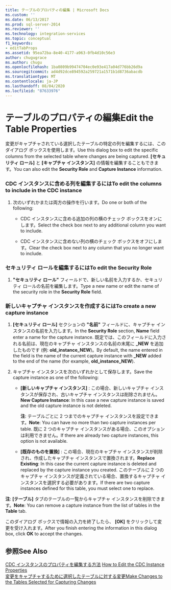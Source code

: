 ```yaml
---
title: テーブルのプロパティの編集 | Microsoft Docs
ms.custom: ''
ms.date: 06/13/2017
ms.prod: sql-server-2014
ms.reviewer: ''
ms.technology: integration-services
ms.topic: conceptual
f1_keywords:
- editTabProps
ms.assetid: 95ea72ba-8e40-4177-a963-0fb4d10c56e3
author: chugugrace
ms.author: chugu
ms.openlocfilehash: 1ba0809b99474704ec0e93e417a04d776bb26d9a
ms.sourcegitcommit: ad4d92dce894592a259721a1571b1d8736abacdb
ms.translationtype: MT
ms.contentlocale: ja-JP
ms.lasthandoff: 08/04/2020
ms.locfileid: "87633976"
---
```

# <a name="edit-the-table-properties"></a><span data-ttu-id="20daa-102">テーブルのプロパティの編集</span><span class="sxs-lookup"><span data-stu-id="20daa-102">Edit the Table Properties</span></span>
  <span data-ttu-id="20daa-103">変更がキャプチャされている選択したテーブルの特定の列を編集するには、このダイアログ ボックスを使用します。</span><span class="sxs-lookup"><span data-stu-id="20daa-103">Use this dialog box to edit the specific columns from the selected table where changes are being captured.</span></span> <span data-ttu-id="20daa-104">**[セキュリティ ロール]** と **[キャプチャ インスタンス]** の情報を編集することもできます。</span><span class="sxs-lookup"><span data-stu-id="20daa-104">You can also edit the **Security Role** and **Capture Instance** information.</span></span>  
  
### <a name="to-edit-the-columns-to-include-in-the-cdc-instance"></a><span data-ttu-id="20daa-105">CDC インスタンスに含める列を編集するには</span><span class="sxs-lookup"><span data-stu-id="20daa-105">To edit the columns to include in the CDC instance</span></span>  
  
1.  <span data-ttu-id="20daa-106">次のいずれかまたは両方の操作を行います。</span><span class="sxs-lookup"><span data-stu-id="20daa-106">Do one or both of the following:</span></span>  
  
    -   <span data-ttu-id="20daa-107">CDC インスタンスに含める追加の列の横のチェック ボックスをオンにします。</span><span class="sxs-lookup"><span data-stu-id="20daa-107">Select the check box next to any additional column you want to include.</span></span>  
  
    -   <span data-ttu-id="20daa-108">CDC インスタンスに含めない列の横のチェック ボックスをオフにします。</span><span class="sxs-lookup"><span data-stu-id="20daa-108">Clear the check box next to any column that you no longer want to include.</span></span>  
  
### <a name="to-edit-the-security-role"></a><span data-ttu-id="20daa-109">セキュリティ ロールを編集するには</span><span class="sxs-lookup"><span data-stu-id="20daa-109">To edit the Security Role</span></span>  
  
1.  <span data-ttu-id="20daa-110">**"セキュリティ ロール"** フィールドで、新しい名前を入力するか、セキュリティ ロールの名前を編集します。</span><span class="sxs-lookup"><span data-stu-id="20daa-110">Type a new name or edit the name of the security role in the **Security Role** field.</span></span>  
  
### <a name="to-create-a-new-capture-instance"></a><span data-ttu-id="20daa-111">新しいキャプチャ インスタンスを作成するには</span><span class="sxs-lookup"><span data-stu-id="20daa-111">To create a new capture instance</span></span>  
  
1.  <span data-ttu-id="20daa-112">**[セキュリティ ロール]** セクションの **"名前"** フィールドに、キャプチャ インスタンスの名前を入力します。</span><span class="sxs-lookup"><span data-stu-id="20daa-112">In the **Security Role** section, **Name** field enter a name for the capture instance.</span></span> <span data-ttu-id="20daa-113">既定では、このフィールドに入力される名前は、現在のキャプチャ インスタンスの名前の末尾に **_NEW** を追加したものです (例: **old_instance_NEW**)。</span><span class="sxs-lookup"><span data-stu-id="20daa-113">By default, the name entered in the field is the name of the current capture instance with **_NEW** added to the end of the name (for example, **old_instance_NEW**).</span></span>  
  
2.  <span data-ttu-id="20daa-114">キャプチャ インスタンスを次のいずれかとして保存します。</span><span class="sxs-lookup"><span data-stu-id="20daa-114">Save the capture instance as one of the following:</span></span>  
  
    -   <span data-ttu-id="20daa-115">**[新しいキャプチャ インスタンス]** : この場合、新しいキャプチャ インスタンスが保存され、古いキャプチャ インスタンスは削除されません。</span><span class="sxs-lookup"><span data-stu-id="20daa-115">**New Capture Instance**: In this case a new capture instance is saved and the old capture instance is not deleted.</span></span>  
  
         <span data-ttu-id="20daa-116">**注**: テーブルごとに 2 つまでのキャプチャ インスタンスを設定できます。</span><span class="sxs-lookup"><span data-stu-id="20daa-116">**Note**: You can have no more than two capture instances per table.</span></span> <span data-ttu-id="20daa-117">既に 2 つのキャプチャ インスタンスがある場合、このオプションは利用できません。</span><span class="sxs-lookup"><span data-stu-id="20daa-117">If there are already two capture instances, this option is not available.</span></span>  
  
    -   <span data-ttu-id="20daa-118">**[既存のものを置換]** : この場合、現在のキャプチャ インスタンスが削除され、作成したキャプチャ インスタンスで置換されます。</span><span class="sxs-lookup"><span data-stu-id="20daa-118">**Replace Existing**: In this case the current capture instance is deleted and replaced by the capture instance you created.</span></span> <span data-ttu-id="20daa-119">このテーブルに 2 つのキャプチャ インスタンスが定義されている場合、置換するキャプチャ インスタンスを選択する必要があります。</span><span class="sxs-lookup"><span data-stu-id="20daa-119">If there are two capture instances defined for this table, you must select one to replace.</span></span>  
  
 <span data-ttu-id="20daa-120">**注**: **[テーブル]** タブのテーブルの一覧からキャプチャ インスタンスを削除できます。</span><span class="sxs-lookup"><span data-stu-id="20daa-120">**Note**: You can remove a capture instance from the list of tables in the **Table** tab.</span></span>  
  
 <span data-ttu-id="20daa-121">このダイアログ ボックスで情報の入力を終了したら、 **[OK]** をクリックして変更を受け入れます。</span><span class="sxs-lookup"><span data-stu-id="20daa-121">After you finish entering the information in this dialog box, click **OK** to accept the changes.</span></span>  
  
## <a name="see-also"></a><span data-ttu-id="20daa-122">参照</span><span class="sxs-lookup"><span data-stu-id="20daa-122">See Also</span></span>  
 <span data-ttu-id="20daa-123">[CDC インスタンスのプロパティを編集する方法](how-to-edit-the-cdc-instance-properties.md) </span><span class="sxs-lookup"><span data-stu-id="20daa-123">[How to Edit the CDC Instance Properties](how-to-edit-the-cdc-instance-properties.md) </span></span>  
 [<span data-ttu-id="20daa-124">変更をキャプチャするために選択したテーブルに対する変更</span><span class="sxs-lookup"><span data-stu-id="20daa-124">Make Changes to the Tables Selected for Capturing Changes</span></span>](make-changes-to-the-tables-selected-for-capturing-changes.md)  
  
  
